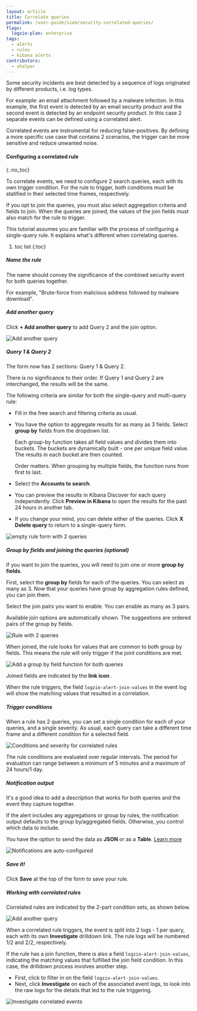 ```yaml
---
layout: article
title: Correlate queries
permalink: /user-guide/siem/security-correlated-queries/
flags:
  logzio-plan: enterprise
tags:
  - alerts
  - rules
  - kibana alerts
contributors:
  - shalper
---
```


Some security incidents are best detected by a sequence of logs originated by different products, i.e. log types.

For example: an email attachment followed by a malware infection.
In this example, the first event is detected by an email security product and the second event is detected by an endpoint security product. In this case 2 separate events can be defined using a correlated alert.

Correlated events are instrumental for reducing false-positives. By defining a more specific use case that contains 2 scenarios, the trigger can be more sensitive and reduce unwanted noise.

#### Configuring a correlated rule
{:.no_toc}

To correlate events, we need to configure 2 search queries, each with its own trigger condition. For the rule to trigger, both conditions must be statified in their selected time frames, respectively.

If you opt to join the queries, you must also select aggregation criteria and fields to join. When the queries are joined, the values of the join fields must also match for the rule to trigger.

This tutorial assumes you are familiar with the process of configuring a single-query rule.
It explains what's different when correlating queries.

1. toc list
{:toc}

<div class="tasklist">

##### Name the rule

The name should convey the significance of the combined security event for both queries together.

For example, "Brute-force from malicious address followed by malware download".

##### Add another query

Click **+ Add another query** to add Query 2 and the join option.

![Add another query](https://dytvr9ot2sszz.cloudfront.net/logz-docs/correlated-alerts/add-another-query.png)

##### Query 1 & Query 2

The form now has 2 sections: Query 1 & Query 2.

There is no significance to their order. If Query 1 and Query 2 are interchanged, the results will be the same.

The following criteria are similar for both the single-query and multi-query rule:

* Fill in the free search and filtering criteria as usual.
* You have the option to aggregate results for as many as 3 fields. Select **group by** fields from the dropdown list.
    
  Each group-by function takes all field values and divides them into buckets. The buckets are dynamically built - one per unique field value. The results in each bucket are then counted.

  Order matters. When grouping by multiple fields, the function runs from first to last.
* Select the **Accounts to search**.
* You can preview the results in Kibana Discover for each query independently. Click **Preview in Kibana** to open the results for the past 24 hours in another tab.
* If you change your mind, you can delete either of the queries. Click **X Delete query** to return to a single-query form.

![empty rule form with 2 queries](https://dytvr9ot2sszz.cloudfront.net/logz-docs/correlated-alerts/query1and2.png)


##### Group by fields and joining the queries (_optional_)

If you want to join the queries, you will need to join one or more **group by fields**.

First, select the **group by** fields for each of the queries. You can select as many as 3.
Now that your queries have group by aggregation rules defined, you can join them.

Select the join pairs you want to enable. You can enable as many as 3 pairs.

Available join options are automatically shown. The suggestions are ordered pairs of the group by fields.

![Rule with 2 queries](https://dytvr9ot2sszz.cloudfront.net/logz-docs/correlated-alerts/2-queries.png)

When joined, the rule looks for values that are common to both group by fields. This means the rule will only trigger if the joint conditions are met.

![Add a group by field function for both queries](https://dytvr9ot2sszz.cloudfront.net/logz-docs/correlated-alerts/correlated-join-queries.png)

Joined fields are indicated by the **link icon <i class="fas fa-link"></i>**.

When the rule triggers, the field `logzio-alert-join-values` in the event log will show the matching values that resulted in a correlation.

##### Trigger conditions

When a rule has 2 queries, you can set a single condition for each of your queries, and a single severity.
As usual, each query can take a different time frame and a different condition for a selected field.

![Conditions and severity for correlated rules](https://dytvr9ot2sszz.cloudfront.net/logz-docs/correlated-alerts/correlated-trigger-conditions.png)

The rule conditions are evaluated over regular intervals. The period for evaluation can range between a minimum of 5 minutes and a maximum of 24 hours/1 day.

##### Notification output

It's a good idea to add a description that works for both queries and the event they capture together.

If the alert includes any aggregations or group by rules, the notification output defaults to the group by/aggregated fields. Otherwise, you control which data to include.

You have the option to send the data
as **JSON** or as a **Table**. [Learn more](/user-guide/cloud-siem/manage-security-rules.html#output-format)

![Notifications are auto-configured](https://dytvr9ot2sszz.cloudfront.net/logz-docs/correlated-alerts/correlated-output-options.png)

##### Save it!

Click **Save** at the top of the form to save your rule.

##### Working with correlated rules

Correlated rules are indicated by the 2-part condition sets, as shown below.

![Add another query](https://dytvr9ot2sszz.cloudfront.net/logz-docs/correlated-alerts/2-conditions.png)

When a correlated rule triggers, the event is split into 2 logs - 1 per query, each with its own **Investigate** drilldown link. The rule logs will be numbered 1/2 and 2/2, respectively.

If the rule has a join function, there is also a field `logzio-alert-join-values`, indicating the matching values that fulfilled the join field condition.
In this case, the drilldown process involves another step. 

* First, click **<i class="fas fa-search-plus"></i>** to filter in on the field `logzio-alert-join-values`. 
* Next, click **Investigate** on each of the associated event logs, to look into the raw logs for the details that led to the rule triggering.

![Investigate correlated events](https://dytvr9ot2sszz.cloudfront.net/logz-docs/correlated-alerts/2-event-logs.png)

</div>
